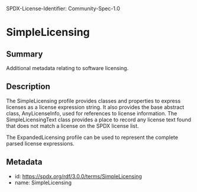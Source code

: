 SPDX-License-Identifier: Community-Spec-1.0

# SimpleLicensing

## Summary

Additional metadata relating to software licensing.

## Description

The SimpleLicensing profile provides classes and properties to express licenses as a license expression string.
It also provides the base abstract class, AnyLicenseInfo, used for references to license information.
The SimpleLicensingText class provides a place to record any license text found that does not match a license
on the SPDX license list.

The ExpandedLicensing profile can be used to represent the complete parsed license expressions.

## Metadata

- id: https://spdx.org/rdf/3.0.0/terms/SimpleLicensing
- name: SimpleLicensing

